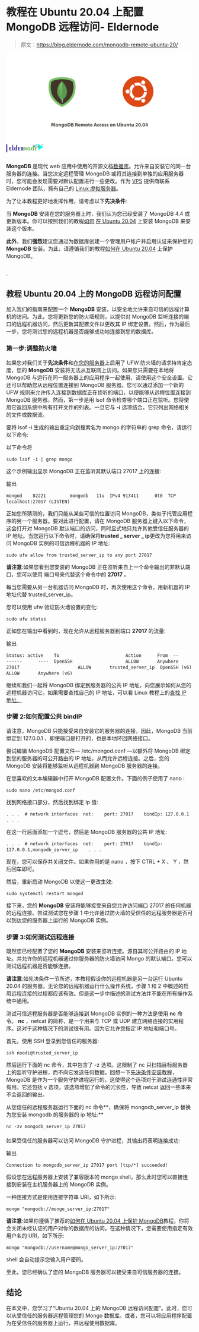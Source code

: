 # 教程在 Ubuntu 20.04 上配置 MongoDB 远程访问- Eldernode

> 原文：<https://blog.eldernode.com/mongodb-remote-ubuntu-20/>

![Tutorial and Configure MongoDB Remote Access on Ubuntu 20.04](img/51608271c2e9f0feab4eb304e5c47906.png)

**MongoDB** 是现代 web 应用中使用的开源文档[数据库](https://en.wikipedia.org/wiki/Database)。允许来自安装它的同一台服务器的连接。当您决定远程管理 MongoDB 或将其连接到单独的应用服务器时，您可能会发现需要对默认配置进行一些更改。作为 [VPS](https://eldernode.com/vps/) 提供商联系 Eldernode 团队，拥有自己的 [Linux 虚拟服务器](https://eldernode.com/linux-vps/)。

为了让本教程更好地发挥作用，请考虑以下**先决条件**:

当 **MongoDB** 安装在您的服务器上时，我们认为您已经安装了 MongoDB 4.4 或更新版本。你可以按照我们的教程[如何](https://eldernode.com/install-mongodb-ubuntu-20/) [在 Ubuntu 20.04](https://eldernode.com/install-mongodb-ubuntu-20/) 上安装 MongoDB 来安装这个版本。

**此外**，我们**强烈**建议您通过为数据库创建一个管理用户帐户并启用认证来保护您的 **MongoDB** 安装。为此，请遵循我们的教程[如何在 Ubuntu 20.04](https://eldernode.com/secure-mongodb-ubuntu-20/) 上保护 MongoDB。

## 

.

## **教程 Ubuntu 20.04 上的 MongoDB 远程访问配置**

加入我们的指南来配置一个 **MongoDB** 安装，以安全地允许来自可信的远程计算机的访问。为此，您将更新您的防火墙规则，以提供对 MongoDB 监听连接的端口的远程机器访问，然后更新其配置文件以更改其 IP 绑定设置。然后，作为最后一步，您将测试您的远程机器是否能够成功地连接到您的数据库。

### 第一步:调整防火墙

如果您对我们关于**先决条件**和[在您的服务器](https://eldernode.com/initial-server-set-up-on-ubuntu-20-04-lts/)上启用了 UFW 防火墙的请求持肯定态度，您的 **MongoDB** 安装将无法从互联网上访问。如果您只需要在本地将 MongoDB 与运行在同一服务器上的应用程序一起使用，请使用这个安全设置。它还可以帮助您从远程位置连接到 MongoDB 服务器。您可以通过添加一个新的 UFW 规则来允许传入连接到数据库正在侦听的端口，以便能够从远程位置连接到 MongoDB 服务器。然而，第一步是用 lsof 命令检查哪个端口正在监听。您将使用它返回系统中所有打开文件的列表。一旦它与 **-i** 选项结合，它只列出网络相关的文件或数据流。

要将 lsof -i 生成的输出重定向到搜索名为 mongo 的字符串的 grep 命令，请运行以下命令:

以下命令将

```
sudo lsof -i | grep mongo
```

这个示例输出显示 MongoDB 正在监听其默认端口 27017 上的连接:

输出

```
mongod    82221         mongodb   11u  IPv4 913411      0t0  TCP localhost:27017 (LISTEN) 
```

正如您所猜测的，我们只能从某些可信的位置访问 MongoDB，类似于托管应用程序的另一个服务器。要对此进行配置，请在 MongoDB 服务器上键入以下命令，这会打开对 MongoDB 默认端口的访问，同时显式地只允许其他受信任服务器的 IP 地址。当您运行以下命令时，请确保将**trusted _ server _ ip**更改为您将用来访问 MongoDB 实例的可信远程机器的 IP 地址:

```
sudo ufw allow from trusted_server_ip to any port 27017
```

**请注意**:如果您看到您安装的 MongoDB 正在监听来自上一个命令输出的非默认端口，您可以使用 端口号来代替这个命令中的 **27017** 。

每当您需要从另一台机器访问 MongoDB 时，再次使用这个命令，用新机器的 IP 地址代替 trusted_server_ip。

您可以使用 ufw 验证防火墙设置的变化:

```
sudo ufw status
```

正如您在输出中看到的，现在允许从远程服务器到端口 **27017** 的流量:

输出

```
Status: active    To                         Action      From  --                         ------      ----  OpenSSH                    ALLOW       Anywhere  27017                      ALLOW       trusted_server_ip  OpenSSH (v6)               ALLOW       Anywhere (v6) 
```

继续和我们一起将 MongoDB 绑定到服务器的公共 IP 地址，向您展示如何从您的远程机器访问它。如果需要查找自己的 IP 地址，可以看 Linux 教程上的[查找 IP 地址。](https://eldernode.com/find-server-public-ip-linux/)

### 步骤 2:如何配置公共 bindIP

请注意，MongoDB 只能接受来自安装它的服务器的连接，因此，MongoDB 当前绑定到 127.0.0.1 ，即使端口是打开的，也是本地环回网络接口。

尝试编辑 MongoDB 配置文件— /etc/mongod.conf —以额外将 MongoDB 绑定到您的服务器的可公开路由的 IP 地址，从而允许远程连接。之后，您的 MongoDB 安装将能够监听从远程机器到 MongoDB 服务器的连接。

在您喜欢的文本编辑器中打开 MongoDB 配置文件。下面的例子使用了 nano :

```
sudo nano /etc/mongod.conf
```

找到网络接口部分，然后找到绑定 Ip 值:

```
. . .  # network interfaces  net:    port: 27017    bindIp: 127.0.0.1    . . . 
```

在这一行后面添加一个逗号，然后是 MongoDB 服务器的公共 IP 地址:

```
. . .  # network interfaces  net:    port: 27017    bindIp: 127.0.0.1,mongodb_server_ip    . . . 
```

现在，您可以保存并关闭文件。如果你用的是 nano ，按下 CTRL + X 、 Y ，然后回车即可。

然后，重新启动 MongoDB 以使这一更改生效:

```
sudo systemctl restart mongod
```

接下来，您的 **MongoDB** 安装将能够接受来自您允许访问端口 27017 的任何机器的远程连接。尝试测试您在步骤 1 中允许通过防火墙的受信任的远程服务器是否可以到达您的服务器上运行的 MongoDB 实例。

### 步骤 3:如何测试远程连接

既然您已经配置了您的 **MongoDB** 安装来监听连接。源自其可公开路由的 IP 地址。并允许你的远程机器通过你服务器的防火墙访问 Mongo 的默认端口。您可以测试远程机器是否能够连接。

**请注意**:如先决条件一节所述，本教程假设你的远程机器是另一台运行 Ubuntu 20.04 的服务器。无论您的远程机器运行什么操作系统，步骤 1 和 2 中概述的启用远程连接的过程都应该有效。但是这一步中描述的测试方法并不能在所有操作系统中通用。 

测试可信远程服务器是否能够连接到 MongoDB 实例的一种方法是使用 **nc** 命令。 **nc** ，netcat 的简称，是一个用来与 TCP 或 UDP 建立网络连接的实用程序。这对于这种情况下的测试很有用。因为它允许您指定 IP 地址和端口号。

首先，使用 SSH 登录到您信任的服务器:

```
ssh noodi@trusted_server_ip
```

然后运行下面的 nc 命令，其中包含了 -z 选项。这限制了 nc 只扫描目标服务器上的监听守护进程，而不向它发送任何数据。回想一下[先决条件安装教程](https://eldernode.com/install-mongodb-ubuntu-20/)，MongoDB 是作为一个服务守护进程运行的，这使得这个选项对于测试连通性非常有用。它还包括 v 选项，该选项增加了命令的冗长性，导致 netcat 返回一些本来不会返回的输出。

从您信任的远程服务器运行下面的 nc 命令**，确保将 mongodb_server_ip 替换为您安装 mongodb 的服务器的 ip 地址:**

```
nc -zv mongodb_server_ip 27017
```

#### 

如果受信任的服务器可以访问 MongoDB 守护进程，其输出将表明连接成功:

输出

```
Connection to mongodb_server_ip 27017 port [tcp/*] succeeded! 
```

假设您在远程服务器上安装了兼容版本的 mongo shell，那么此时您可以直接连接到安装在主机服务器上的 MongoDB 实例。

一种连接方式是使用连接字符串 URI，如下所示:

```
mongo "mongodb://mongo_server_ip:27017"
```

**请注意**:如果你遵循了推荐的[如何在 Ubuntu 20.04 上保护 MongoDB](https://blog.eldernode.com/secure-mongodb-ubuntu-20/)教程，你将会关闭未经认证的用户对你的数据库的访问。在这种情况下，您需要使用指定有效用户名的 URI，如下所示:

```
mongo "mongodb://username@mongo_server_ip:27017"
```

shell 会自动提示您输入用户密码。

至此，您已经确认了您的 MongoDB 服务器可以接受来自可信服务器的连接。

## 结论

在本文中，您学习了“Ubuntu 20.04 上的 MongoDB 远程访问配置”。此时，您可以从受信任的服务器远程管理您的 Mongo 数据库。或者，您可以将应用程序配置为在受信任的服务器上运行，并远程使用数据库。